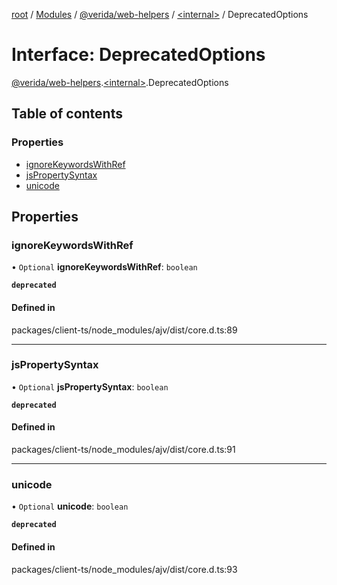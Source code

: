 [root](../README.md) / [Modules](../modules.md) / [@verida/web-helpers](../modules/verida_web_helpers.md) / [<internal\>](../modules/verida_web_helpers._internal_.md) / DeprecatedOptions

# Interface: DeprecatedOptions

[@verida/web-helpers](../modules/verida_web_helpers.md).[<internal\>](../modules/verida_web_helpers._internal_.md).DeprecatedOptions

## Table of contents

### Properties

- [ignoreKeywordsWithRef](verida_web_helpers._internal_.DeprecatedOptions.md#ignorekeywordswithref)
- [jsPropertySyntax](verida_web_helpers._internal_.DeprecatedOptions.md#jspropertysyntax)
- [unicode](verida_web_helpers._internal_.DeprecatedOptions.md#unicode)

## Properties

### ignoreKeywordsWithRef

• `Optional` **ignoreKeywordsWithRef**: `boolean`

**`deprecated`**

#### Defined in

packages/client-ts/node_modules/ajv/dist/core.d.ts:89

___

### jsPropertySyntax

• `Optional` **jsPropertySyntax**: `boolean`

**`deprecated`**

#### Defined in

packages/client-ts/node_modules/ajv/dist/core.d.ts:91

___

### unicode

• `Optional` **unicode**: `boolean`

**`deprecated`**

#### Defined in

packages/client-ts/node_modules/ajv/dist/core.d.ts:93
